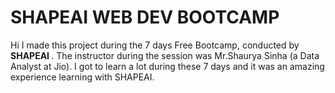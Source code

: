# SHAPEAI WEB DEV BOOTCAMP

Hi I made this project during the 7 days Free Bootcamp, conducted by <b> SHAPEAI </b>.
The instructor during the session was Mr.Shaurya Sinha (a Data Analyst at Jio). I got to learn a lot during these 7 days and it was an amazing experience learning with SHAPEAI.
